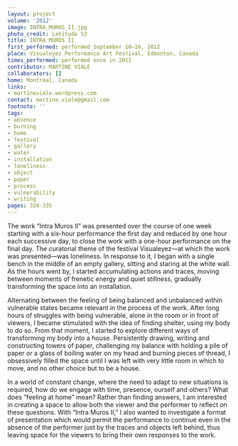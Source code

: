 ```yaml
---
layout: project
volume: '2012'
image: INTRA_MUROS_II.jpg
photo_credit: Latitude 53
title: INTRA MUROS II
first_performed: performed September 10–16, 2012
place: Visualeyez Performance Art Festival, Edmonton, Canada
times_performed: performed once in 2012
contributor: MARTINE VIALE
collaborators: []
home: Montreal, Canada
links:
- martineviale.wordpress.com
contact: martine.viale@gmail.com
footnote: ''
tags:
- absence
- burning
- home
- festival
- gallery
- water
- installation
- loneliness
- object
- paper
- process
- vulnerability
- writing
pages: 334-335
---
```


The work “Intra Muros II” was presented over the course of one week starting with a six-hour performance the first day and reduced by one hour each successive day, to close the work with a one-hour performance on the final day. The curatorial theme of the festival Visualeyez—at which the work was presented—was loneliness. In response to it, I began with a single bench in the middle of an empty gallery, sitting and staring at the white wall. As the hours went by, I started accumulating actions and traces, moving between moments of frenetic energy and quiet stillness, gradually transforming the space into an installation.

Alternating between the feeling of being balanced and unbalanced within vulnerable states became relevant in the process of the work. After long hours of struggles with being vulnerable, alone in the room or in front of viewers, I became stimulated with the idea of finding shelter, using my body to do so. From that moment, I started to explore different ways of transforming my body into a house. Persistently drawing, writing and constructing towers of paper, challenging my balance with holding a pile of paper or a glass of boiling water on my head and burning pieces of thread, I obsessively filled the space until I was left with very little room in which to move, and no other choice but to be a house.

In a world of constant change, where the need to adapt to new situations is required, how do we engage with time, presence, ourself and others? What does “feeling at home” mean? Rather than finding answers, I am interested in creating a space to allow both the viewer and the performer to reflect on these questions. With “Intra Muros II,” I also wanted to investigate a format of presentation which would permit the performance to continue even in the absence of the performer just by the traces and objects left behind, thus leaving space for the viewers to bring their own responses to the work.
